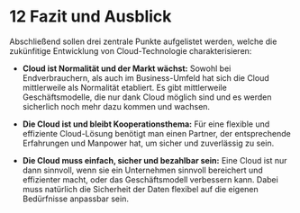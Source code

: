 # 12 Fazit und Ausblick

Abschließend sollen drei zentrale Punkte aufgelistet werden,
welche die zukünfitige Entwicklung von Cloud-Technologie charakterisieren:

- __Cloud ist Normalität und der Markt wächst:__
Sowohl bei Endverbrauchern, als auch im Business-Umfeld
hat sich die Cloud mittlerweile als Normalität etabliert.
Es gibt mittlerweile Geschäftsmodelle, die nur dank Cloud möglich sind
und es werden sicherlich noch mehr dazu kommen und wachsen.

- __Die Cloud ist und bleibt Kooperationsthema:__
Für eine flexible und effiziente Cloud-Lösung benötigt man einen Partner,
der entsprechende Erfahrungen und Manpower hat, um sicher und zuverlässig zu sein.

- __Die Cloud muss einfach, sicher und bezahlbar sein:__
Eine Cloud ist nur dann sinnvoll, wenn sie ein Unternehmen sinnvoll bereichert und effizienter macht,
oder das Geschäftsmodell verbessern kann. Dabei muss natürlich die Sicherheit der Daten
flexibel auf die eigenen Bedürfnisse anpassbar sein.
